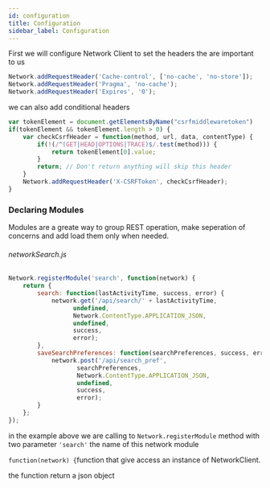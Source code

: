 ```yaml
---
id: configuration
title: Configuration
sidebar_label: Configuration
---
```


First we will configure Network Client to set the headers the are important to us 

```javascript
Network.addRequestHeader('Cache-control', ['no-cache', 'no-store']);
Network.addRequestHeader('Pragma', 'no-cache');
Network.addRequestHeader('Expires', '0');
```

we can also add conditional headers 

```javascript
var tokenElement = document.getElementsByName("csrfmiddlewaretoken")
if(tokenElement && tokenElement.length > 0) {
    var checkCsrfHeader = function(method, url, data, contentType) {
        if(!(/^(GET|HEAD|OPTIONS|TRACE)$/.test(method))) {
            return tokenElement[0].value;
        }
        return; // Don't return anything will skip this header
    }
    Network.addRequestHeader('X-CSRFToken', checkCsrfHeader);
}
```

### Declaring Modules

Modules are a greate way to group REST operation, make seperation of concerns and add load them only when needed.

###### networkSearch.js
```javascript
Network.registerModule('search', function(network) {
	return {
		search: function(lastActivityTime, success, error) {
			network.get('/api/search/' + lastActivityTime, 
                  undefined, 
                  Network.ContentType.APPLICATION_JSON, 
                  undefined, 
                  success, 
                  error);
		},
		saveSearchPreferences: function(searchPreferences, success, error) {
			network.post('/api/search_pref', 
                   searchPreferences, 
                   Network.ContentType.APPLICATION_JSON, 
                   undefined, 
                   success, 
                   error);
		}
	};
});
```
in the example above we are calling to `Network.registerModule` method with two parameter 
`'search'` the name of this network module 

`function(network) {`function that give access an instance of NetworkClient. 

the function return a json object 

